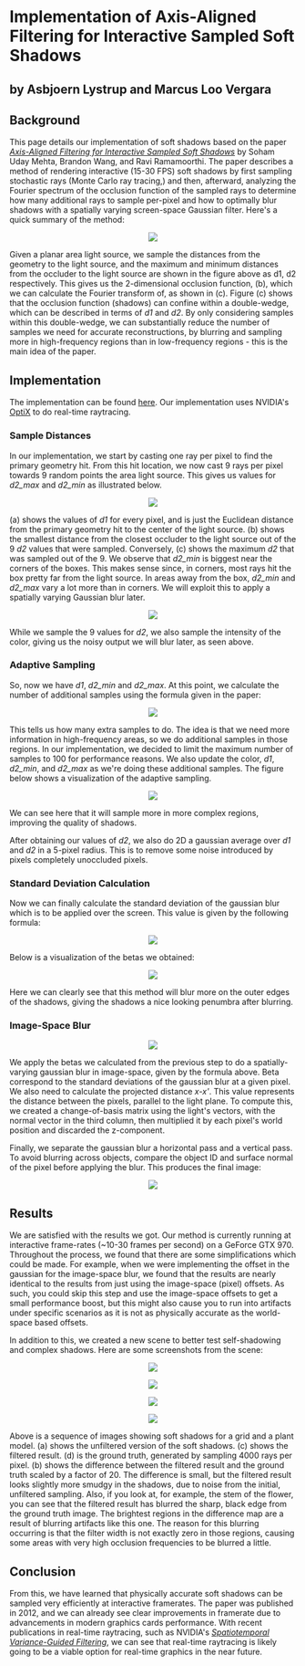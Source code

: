 # Implementation of Axis-Aligned Filtering for Interactive Sampled Soft Shadows
## by Asbjoern Lystrup and Marcus Loo Vergara

## Background

This page details our implementation of soft shadows based on the paper [*Axis-Aligned Filtering for Interactive Sampled Soft Shadows*](http://graphics.berkeley.edu/papers/UdayMehta-AAF-2012-12/) by Soham Uday Mehta, Brandon Wang, and Ravi Ramamoorthi. The paper describes a method of rendering interactive (15-30 FPS) soft shadows by first sampling stochastic rays (Monte Carlo ray tracing,) and then, afterward, analyzing the Fourier spectrum of the occlusion function of the sampled rays to determine how many additional rays to sample per-pixel and how to optimally blur shadows with a spatially varying screen-space Gaussian filter. Here's a quick summary of the method:

<p align="center">
  <img src="figures/Occlusion_Spectrum_Figure.png">
</p>

Given a planar area light source, we sample the distances from the geometry to the light source, and the maximum and minimum distances from the occluder to the light source are shown in the figure above as d1, d2 respectively. This gives us the 2-dimensional occlusion function, (b), which we can calculate the Fourier transform of, as shown in (c). Figure (c) shows that the occlusion function (shadows) can confine within a double-wedge, which can be described in terms of _d1_ and _d2_. By only considering samples within this double-wedge, we can substantially reduce the number of samples we need for accurate reconstructions, by blurring and sampling more in high-frequency regions than in low-frequency regions  - this is the main idea of the paper.

## Implementation

The implementation can be found [here](https://github.com/bitsauce/Axis-Aligned-Filtering-Soft-Shadows). Our implementation uses NVIDIA's [OptiX](https://developer.nvidia.com/optix) to do real-time raytracing.

### Sample Distances

In our implementation, we start by casting one ray per pixel to find the primary geometry hit. From this hit location, we now cast 9 rays per pixel towards 9 random points the area light source. This gives us values for _d2_max_ and _d2_min_ as illustrated below.

<p align="center">
  <img src="figures/d1_d2_figure.png">
</p>

(a) shows the values of _d1_ for every pixel, and is just the Euclidean distance from the primary geometry hit to the center of the light source. (b) shows the smallest distance from the closest occluder to the light source out of the 9 _d2_ values that were sampled. Conversely, (c) shows the maximum _d2_ that was sampled out of the 9. We observe that _d2_min_ is biggest near the corners of the boxes. This makes sense since, in corners, most rays hit the box pretty far from the light source. In areas away from the box, _d2_min_ and _d2_max_ vary a lot more than in corners. We will exploit this to apply a spatially varying Gaussian blur later.

<p align="center">
  <img src="optixSoftShadows/screenshots/boxes_diffuse.png">
</p>

While we sample the 9 values for _d2_, we also sample the intensity of the color, giving us the noisy output we will blur later, as seen above.

### Adaptive Sampling

So, now we have _d1_, _d2_min_ and _d2_max_. At this point, we calculate the number of additional samples using the formula given in the paper:

<p align="center">
  <img src="figures/adaptive_sampling_formula.png">
</p>

This tells us how many extra samples to do. The idea is that we need more information in high-frequency areas, so we do additional samples in those regions. In our implementation, we decided to limit the maximum number of samples to 100 for performance reasons. We also update the color, _d1_, _d2_min_, and _d2_max_ as we're doing these additional samples. The figure below shows a visualization of the adaptive sampling.

<p align="center">
  <img src="optixSoftShadows/screenshots/boxes_num_samples.png">
</p>

We can see here that it will sample more in more complex regions, improving the quality of shadows.

After obtaining our values of _d2_, we also do 2D a gaussian average over _d1_ and _d2_ in a 5-pixel radius. This is to remove some noise introduced by pixels completely unoccluded pixels.

### Standard Deviation Calculation

Now we can finally calculate the standard deviation of the gaussian blur which is to be applied over the screen. This value is given by the following formula:

<p align="center">
  <img src="figures/beta_formula.PNG">
</p>

Below is a visualization of the betas we obtained:

<p align="center">
  <img src="optixSoftShadows/screenshots/boxes_beta.png">
</p>

Here we can clearly see that this method will blur more on the outer edges of the shadows, giving the shadows a nice looking penumbra after blurring. 

### Image-Space Blur

<p align="center">
  <img src="figures/gauss_formula.png">
</p>

We apply the betas we calculated from the previous step to do a spatially-varying gaussian blur in image-space, given by the formula above. Beta correspond to the standard deviations of the gaussian blur at a given pixel. We also need to calculate the projected distance _x-x'_. This value represents the distance between the pixels, parallel to the light plane. To compute this, we created a change-of-basis matrix using the light's vectors, with the normal vector in the third column, then multiplied it by each pixel's world position and discarded the z-component.

Finally, we separate the gaussian blur a horizontal pass and a vertical pass. To avoid blurring across objects, compare the object ID and surface normal of the pixel before applying the blur. This produces the final image:

<p align="center">
  <img src="optixSoftShadows/screenshots/boxes_filtered.png">
</p>

## Results

We are satisfied with the results we got. Our method is currently running at interactive frame-rates (~10-30 frames per second) on a GeForce GTX 970. Throughout the process, we found that there are some simplifications which could be made. For example, when we were implementing the offset in the gaussian for the image-space blur, we found that the results are nearly identical to the results from just using the image-space (pixel) offsets. As such, you could skip this step and use the image-space offsets to get a small performance boost, but this might also cause you to run into artifacts under specific scenarios as it is not as physically accurate as the world-space based offsets.

In addition to this, we created a new scene to better test self-shadowing and complex shadows. Here are some screenshots from the scene:

<p align="center">
  <img src="optixSoftShadows/screenshots/grid_beta.png">
</p>

<p align="center">
  <img src="optixSoftShadows/screenshots/grid_num_samples.png">
</p>

<p align="center">
  <img src="figures/grid_figure.png">
</p>

<p align="center">
  <img src="figures/flower_figure.png">
</p>

Above is a sequence of images showing soft shadows for a grid and a plant model. (a) shows the unfiltered version of the soft shadows. (c) shows the filtered result. (d) is the ground truth, generated by sampling 4000 rays per pixel. (b) shows the difference between the filtered result and the ground truth scaled by a factor of 20. The difference is small, but the filtered result looks slightly more smudgy in the shadows, due to noise from the initial, unfiltered sampling. Also, if you look at, for example, the stem of the flower, you can see that the filtered result has blurred the sharp, black edge from the ground truth image. The brightest regions in the difference map are a result of blurring artifacts like this one. The reason for this blurring occurring is that the filter width is not exactly zero in those regions, causing some areas with very high occlusion frequencies to be blurred a little.

## Conclusion

From this, we have learned that physically accurate soft shadows can be sampled very efficiently at interactive framerates. The paper was published in 2012, and we can already see clear improvements in framerate due to advancements in modern graphics cards performance. With recent publications in real-time raytracing, such as NVIDIA's [*Spatiotemporal Variance-Guided Filtering*](http://research.nvidia.com/publication/2017-07_Spatiotemporal-Variance-Guided-Filtering%3A), we can see that real-time raytracing is likely going to be a viable option for real-time graphics in the near future.
